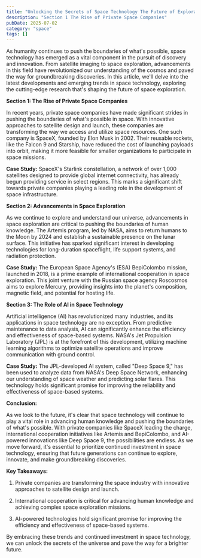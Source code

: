 ```yaml
---
title: "Unlocking the Secrets of Space Technology The Future of Exploration"
description: "Section 1 The Rise of Private Space Companies"
pubDate: 2025-07-02
category: "space"
tags: []
---
```


As humanity continues to push the boundaries of what's possible, space technology has emerged as a vital component in the pursuit of discovery and innovation. From satellite imaging to space exploration, advancements in this field have revolutionized our understanding of the cosmos and paved the way for groundbreaking discoveries. In this article, we'll delve into the latest developments and emerging trends in space technology, exploring the cutting-edge research that's shaping the future of space exploration.

**Section 1: The Rise of Private Space Companies**

In recent years, private space companies have made significant strides in pushing the boundaries of what's possible in space. With innovative approaches to satellite design and launch, these companies are transforming the way we access and utilize space resources. One such company is SpaceX, founded by Elon Musk in 2002. Their reusable rockets, like the Falcon 9 and Starship, have reduced the cost of launching payloads into orbit, making it more feasible for smaller organizations to participate in space missions.

**Case Study:** SpaceX's Starlink constellation, a network of over 1,000 satellites designed to provide global internet connectivity, has already begun providing service in select regions. This marks a significant shift towards private companies playing a leading role in the development of space infrastructure.

**Section 2: Advancements in Space Exploration**

As we continue to explore and understand our universe, advancements in space exploration are critical to pushing the boundaries of human knowledge. The Artemis program, led by NASA, aims to return humans to the Moon by 2024 and establish a sustainable presence on the lunar surface. This initiative has sparked significant interest in developing technologies for long-duration spaceflight, life support systems, and radiation protection.

**Case Study:** The European Space Agency's (ESA) BepiColombo mission, launched in 2018, is a prime example of international cooperation in space exploration. This joint venture with the Russian space agency Roscosmos aims to explore Mercury, providing insights into the planet's composition, magnetic field, and potential for hosting life.

**Section 3: The Role of AI in Space Technology**

Artificial intelligence (AI) has revolutionized many industries, and its applications in space technology are no exception. From predictive maintenance to data analysis, AI can significantly enhance the efficiency and effectiveness of space-based systems. NASA's Jet Propulsion Laboratory (JPL) is at the forefront of this development, utilizing machine learning algorithms to optimize satellite operations and improve communication with ground control.

**Case Study:** The JPL-developed AI system, called "Deep Space 9," has been used to analyze data from NASA's Deep Space Network, enhancing our understanding of space weather and predicting solar flares. This technology holds significant promise for improving the reliability and effectiveness of space-based systems.

**Conclusion:**

As we look to the future, it's clear that space technology will continue to play a vital role in advancing human knowledge and pushing the boundaries of what's possible. With private companies like SpaceX leading the charge, international cooperation initiatives like Artemis and BepiColombo, and AI-powered innovations like Deep Space 9, the possibilities are endless. As we move forward, it's essential to prioritize continued investment in space technology, ensuring that future generations can continue to explore, innovate, and make groundbreaking discoveries.

**Key Takeaways:**

1. Private companies are transforming the space industry with innovative approaches to satellite design and launch.

2. International cooperation is critical for advancing human knowledge and achieving complex space exploration missions.

3. AI-powered technologies hold significant promise for improving the efficiency and effectiveness of space-based systems.

By embracing these trends and continued investment in space technology, we can unlock the secrets of the universe and pave the way for a brighter future.